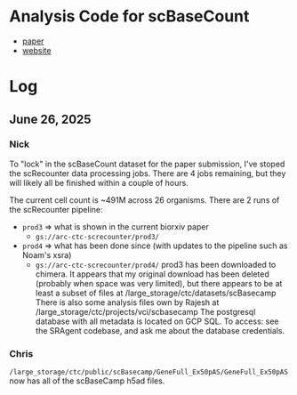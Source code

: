 Analysis Code for scBaseCount
=============================

* [paper](https://www.biorxiv.org/content/10.1101/2025.02.27.640494v2)
* [website](https://arcinstitute.org/tools/virtualcellatlas)

# Log

## June 26, 2025

### Nick

To "lock" in the scBaseCount dataset for the paper submission, I've stoped the scRecounter data processing jobs.
There are 4 jobs remaining, but they will likely all be finished within a couple of hours.

The current cell count is ~491M across 26 organisms.
There are 2 runs of the scRecounter pipeline:
  * `prod3` => what is shown in the current biorxiv paper
    * `gs://arc-ctc-screcounter/prod3/`
  * `prod4` => what has been done since (with updates to the pipeline such as Noam's xsra)
    * `gs://arc-ctc-screcounter/prod4/`
prod3 has been downloaded to chimera. It appears that my original download has been deleted (probably when space was very limited), but there appears to be at least a subset of files at /large_storage/ctc/datasets/scBasecamp
There is also some analysis files own by Rajesh at /large_storage/ctc/projects/vci/scbasecamp
The postgresql database with all metadata is located on GCP SQL. To access: see the SRAgent codebase, and ask me about the database credentials.

### Chris

`/large_storage/ctc/public/scBasecamp/GeneFull_Ex50pAS/GeneFull_Ex50pAS` now has all of the scBaseCamp h5ad files.








